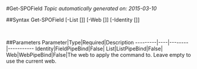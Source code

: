 #Get-SPOField
*Topic automatically generated on: 2015-03-10*


##Syntax
    Get-SPOField [-List [<ListPipeBind>]] [-Web [<WebPipeBind>]] [-Identity [<FieldPipeBind>]]

&nbsp;

##Parameters
Parameter|Type|Required|Description
---------|----|--------|-----------
Identity|FieldPipeBind|False|
List|ListPipeBind|False|
Web|WebPipeBind|False|The web to apply the command to. Leave empty to use the current web.
